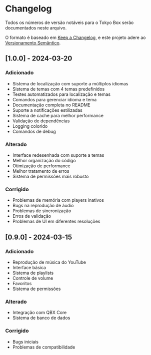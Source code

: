 # Changelog

Todos os números de versão notáveis para o Tokyo Box serão documentados neste arquivo.

O formato é baseado em [Keep a Changelog](https://keepachangelog.com/pt-BR/1.0.0/),
e este projeto adere ao [Versionamento Semântico](https://semver.org/lang/pt-BR/).

## [1.0.0] - 2024-03-20

### Adicionado
- Sistema de localização com suporte a múltiplos idiomas
- Sistema de temas com 4 temas predefinidos
- Testes automatizados para localização e temas
- Comandos para gerenciar idioma e tema
- Documentação completa no README
- Suporte a notificações estilizadas
- Sistema de cache para melhor performance
- Validação de dependências
- Logging colorido
- Comandos de debug

### Alterado
- Interface redesenhada com suporte a temas
- Melhor organização do código
- Otimização de performance
- Melhor tratamento de erros
- Sistema de permissões mais robusto

### Corrigido
- Problemas de memória com players inativos
- Bugs na reprodução de áudio
- Problemas de sincronização
- Erros de validação
- Problemas de UI em diferentes resoluções

## [0.9.0] - 2024-03-15

### Adicionado
- Reprodução de música do YouTube
- Interface básica
- Sistema de playlists
- Controle de volume
- Favoritos
- Sistema de permissões

### Alterado
- Integração com QBX Core
- Sistema de banco de dados

### Corrigido
- Bugs iniciais
- Problemas de compatibilidade 